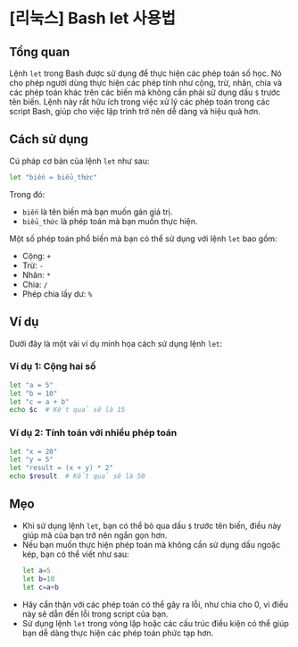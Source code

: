 # [리눅스] Bash let 사용법

## Tổng quan
Lệnh `let` trong Bash được sử dụng để thực hiện các phép toán số học. Nó cho phép người dùng thực hiện các phép tính như cộng, trừ, nhân, chia và các phép toán khác trên các biến mà không cần phải sử dụng dấu `$` trước tên biến. Lệnh này rất hữu ích trong việc xử lý các phép toán trong các script Bash, giúp cho việc lập trình trở nên dễ dàng và hiệu quả hơn.

## Cách sử dụng
Cú pháp cơ bản của lệnh `let` như sau:

```bash
let "biến = biểu_thức"
```

Trong đó:
- `biến` là tên biến mà bạn muốn gán giá trị.
- `biểu_thức` là phép toán mà bạn muốn thực hiện.

Một số phép toán phổ biến mà bạn có thể sử dụng với lệnh `let` bao gồm:
- Cộng: `+`
- Trừ: `-`
- Nhân: `*`
- Chia: `/`
- Phép chia lấy dư: `%`

## Ví dụ
Dưới đây là một vài ví dụ minh họa cách sử dụng lệnh `let`:

### Ví dụ 1: Cộng hai số
```bash
let "a = 5"
let "b = 10"
let "c = a + b"
echo $c  # Kết quả sẽ là 15
```

### Ví dụ 2: Tính toán với nhiều phép toán
```bash
let "x = 20"
let "y = 5"
let "result = (x + y) * 2"
echo $result  # Kết quả sẽ là 50
```

## Mẹo
- Khi sử dụng lệnh `let`, bạn có thể bỏ qua dấu `$` trước tên biến, điều này giúp mã của bạn trở nên ngắn gọn hơn.
- Nếu bạn muốn thực hiện phép toán mà không cần sử dụng dấu ngoặc kép, bạn có thể viết như sau:
  ```bash
  let a=5
  let b=10
  let c=a+b
  ```
- Hãy cẩn thận với các phép toán có thể gây ra lỗi, như chia cho 0, vì điều này sẽ dẫn đến lỗi trong script của bạn.
- Sử dụng lệnh `let` trong vòng lặp hoặc các cấu trúc điều kiện có thể giúp bạn dễ dàng thực hiện các phép toán phức tạp hơn.
